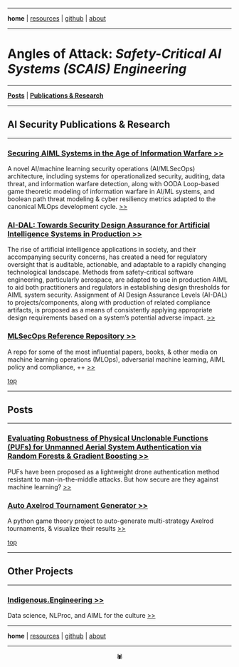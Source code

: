 -------

**home** \| <a href="https://anglesofattack.io/resources.html" target="_blank" rel="noopener noreferrer">resources</a> \| <a href="https://github.com/disesdi/" target="_blank" rel="noopener noreferrer">github</a> \| <a href="https://anglesofattack.io/about.html" target="_blank" rel="noopener noreferrer">about</a>

-------

# Angles of Attack: *Safety-Critical AI Systems (SCAIS) Engineering*

-------

**[Posts](#posts)** \| **[Publications & Research](#ai-security-publications--research)**

-------

## AI Security Publications & Research

-------

### <a href="https://zenodo.org/records/13905972" target="_blank" rel="noopener noreferrer">Securing AIML Systems in the Age of Information Warfare >> </a> 

A novel AI/machine learning security operations (AI/MLSecOps) architecture, including systems for operationalized security, auditing, data threat, and information warfare detection, along with OODA Loop-based game theoretic modeling of information warfare in AI/ML systems, and boolean path threat modeling & cyber resiliency metrics adapted to the canonical MLOps development cycle. <a href="https://zenodo.org/records/13905972" target="_blank" rel="noopener noreferrer"> >> </a>

### <a href="https://zenodo.org/records/13905960" target="_blank" rel="noopener noreferrer">AI-DAL: Towards Security Design Assurance for Artificial Intelligence Systems in Production >> </a>

The rise of artificial intelligence applications in society, and their accompanying security concerns, has created a need for regulatory oversight that is auditable, actionable, and adaptable to a rapidly changing technological landscape. Methods from safety-critical software engineering, particularly aerospace, are adapted to use in production AIML to aid both practitioners and regulators in establishing design thresholds for AIML system security. Assignment of AI Design Assurance Levels (AI-DAL) to projects/components, along with production of related compliance artifacts, is proposed as a means of consistently applying appropriate design requirements based on a system’s potential adverse impact. <a href="https://zenodo.org/records/13905960" target="_blank" rel="noopener noreferrer"> >> </a>

### <a href="https://github.com/disesdi/mlsecops_references" target="_blank" rel="noopener noreferrer">MLSecOps Reference Repository >> </a>

A repo for some of the most influential papers, books, & other media on machine learning operations (MLOps), adversarial machine learning, AIML policy and compliance, ++ 
<a href="https://github.com/disesdi/mlsecops_references" target="_blank" rel="noopener noreferrer"> >> </a>

[top](https://anglesofattack.io/)

-------

## Posts

-------

### [Evaluating Robustness of Physical Unclonable Functions (PUFs) for Unmanned Aerial System Authentication via Random Forests & Gradient Boosting >>](https://disesdi.github.io/1/pufs.html)

PUFs have been proposed as a lightweight drone authentication method resistant to man-in-the-middle attacks. But how secure are they against machine learning? [ >> ](https://disesdi.github.io/1/pufs.html)


### [Auto Axelrod Tournament Generator >>](https://github.com/disesdi/auto_axelrod)

A python game theory project to auto-generate multi-strategy Axelrod tournaments, & visualize their results [ >> ](https://github.com/disesdi/auto_axelrod)

[top](https://anglesofattack.io/)

-------

## Other Projects

-------

### <a href="https://github.com/indigenousEngineering" target="_blank" rel="noopener noreferrer">Indigenous.Engineering >> </a>

Data science, NLProc, and AIML for the culture <a href="https://github.com/indigenousEngineering" target="_blank" rel="noopener noreferrer"> >> </a>

-------

**home** \| <a href="https://anglesofattack.io/resources.html" target="_blank" rel="noopener noreferrer">resources</a> \| <a href="https://github.com/disesdi/" target="_blank" rel="noopener noreferrer">github</a> \| <a href="https://anglesofattack.io/about.html" target="_blank" rel="noopener noreferrer">about</a>

-------

<div align="center">🕷</div>
